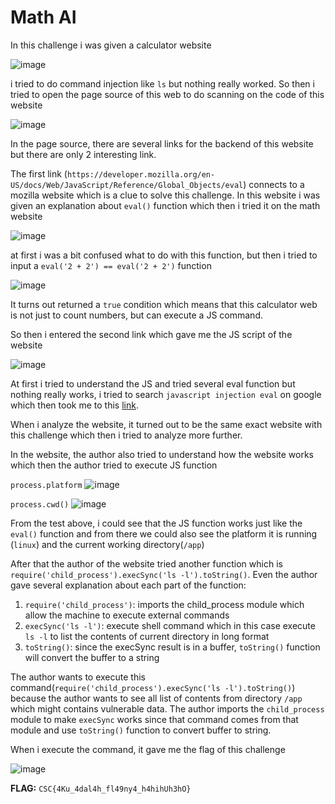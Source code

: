 # **Math AI**

In this challenge i was given a calculator website

![image](https://github.com/Bepe2306/CTF-Write-Up/assets/153899054/615ab203-6595-484d-81e3-b12971996ce9)

i tried to do command injection like `ls` but nothing really worked. So then i tried to open the page source of this web to do scanning on the code of this website

![image](https://github.com/Bepe2306/CTF-Write-Up/assets/153899054/f0c9cb72-74d5-49ba-96fb-c610d50b8b3f)

In the page source, there are several links for the backend of this website but there are only 2 interesting link.

The first link (`https://developer.mozilla.org/en-US/docs/Web/JavaScript/Reference/Global_Objects/eval`) connects to a mozilla website which is a clue to solve this challenge.
In this website i was given an explanation about `eval()` function which then i tried it on the math website

![image](https://github.com/Bepe2306/CTF-Write-Up/assets/153899054/b91f0428-3909-479d-ab7d-b149ebd9f19a)

at first i was a bit confused what to do with this function, but then i tried to input a `eval('2 + 2') == eval('2 + 2')` function

![image](https://github.com/Bepe2306/CTF-Write-Up/assets/153899054/9b82a411-7fc3-4c1e-82b1-a23b677b6f94)

It turns out returned a `true` condition which means that this calculator web is not just to count numbers, but can execute a JS command.

So then i entered the second link which gave me the JS script of the website

![image](https://github.com/Bepe2306/CTF-Write-Up/assets/153899054/6b9be489-afba-48b7-9014-490ad4f15e51)

At first i tried to understand the JS and tried several eval function but nothing really works,
i tried to search `javascript injection eval` on google which then took me to this [link](https://vk9-sec.com/exploiting-javascript-eval-code-injection/).

When i analyze the website, it turned out to be the same exact website with this challenge which then i tried to analyze more further.

In the website, the author also tried to understand how the website works which then the author tried to execute JS function

`process.platform`
![image](https://github.com/Bepe2306/CTF-Write-Up/assets/153899054/dea90e8a-e60c-42c9-a492-f4f99677fb53)

`process.cwd()`
![image](https://github.com/Bepe2306/CTF-Write-Up/assets/153899054/0b342c30-7dc0-48c6-9b03-d676fd671c31)

From the test above, i could see that the JS function works just like the `eval()` function and from there we could also see the platform it is running (`linux`) and the current working directory(`/app`)

After that the author of the website tried another function which is `require('child_process').execSync('ls -l').toString()`.
Even the author gave several explanation about each part of the function:
1. `require('child_process')`: imports the child_process module which allow the machine to execute external commands
2. `execSync('ls -l')`: execute shell command which in this case execute `ls -l` to list the contents of current directory in long format
3. `toString()`: since the execSync result is in a buffer, `toString()` function will convert the buffer to a string

The author wants to execute this command(`require('child_process').execSync('ls -l').toString()`) because the author wants to see all list of contents from directory `/app` which might contains vulnerable data.
The author imports the `child_process` module to make `execSync` works since that command comes from that module and use `toString()` function to convert buffer to string.

When i execute the command, it gave me the flag of this challenge

![image](https://github.com/Bepe2306/CTF-Write-Up/assets/153899054/fd0fc017-0ec4-49cb-a8ff-a419e94a69a8)

**FLAG:** `CSC{4Ku_4dal4h_fl49ny4_h4hihUh3hO}`

